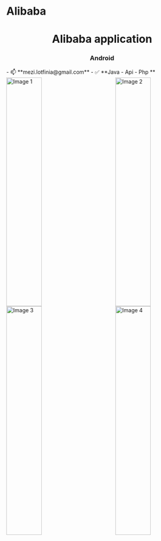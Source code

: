 # Alibaba
<h1 align="center">Alibaba application</h1>
<h3 align="center">Android</h3>
- 📫 **mezi.lotfinia@gmail.com**
- ✅ **Java - Api - Php **
<div style="display: flex; justify-content: space-between;">
  <img src="https://ns20.ir/alibaba/alibaba1.png" alt="Image 1" style="width: 43%; height: 600px;" />
  <img src="https://ns20.ir/alibaba/alibaba2.png" alt="Image 2" style="width: 43%; height: 600px;" />
</div>
<div style="display: flex; justify-content: space-between;">
  <img src="https://ns20.ir/alibaba/alibaba3.png" alt="Image 3" style="width: 43%; height: 600px;" />
  <img src="https://ns20.ir/alibaba/alibaba4.png" alt="Image 4" style="width: 43%; height: 600px;" />
</div>



